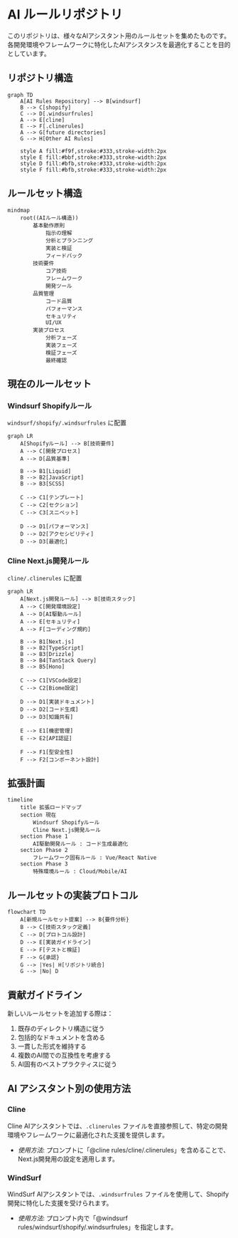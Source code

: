 # AI ルールリポジトリ

このリポジトリは、様々なAIアシスタント用のルールセットを集めたものです。各開発環境やフレームワークに特化したAIアシスタンスを最適化することを目的としています。

## リポジトリ構造

```mermaid
graph TD
    A[AI Rules Repository] --> B[windsurf]
    B --> C[shopify]
    C --> D[.windsurfrules]
    A --> E[cline]
    E --> F[.clinerules]
    A --> G[future directories]
    G --> H[Other AI Rules]

    style A fill:#f9f,stroke:#333,stroke-width:2px
    style E fill:#bbf,stroke:#333,stroke-width:2px
    style D fill:#bfb,stroke:#333,stroke-width:2px
    style F fill:#bfb,stroke:#333,stroke-width:2px
```

## ルールセット構造

```mermaid
mindmap
    root((AIルール構造))
        基本動作原則
            指示の理解
            分析とプランニング
            実装と検証
            フィードバック
        技術要件
            コア技術
            フレームワーク
            開発ツール
        品質管理
            コード品質
            パフォーマンス
            セキュリティ
            UI/UX
        実装プロセス
            分析フェーズ
            実装フェーズ
            検証フェーズ
            最終確認
```

## 現在のルールセット

### Windsurf Shopifyルール
`windsurf/shopify/.windsurfrules` に配置

```mermaid
graph LR
    A[Shopifyルール] --> B[技術要件]
    A --> C[開発プロセス]
    A --> D[品質基準]

    B --> B1[Liquid]
    B --> B2[JavaScript]
    B --> B3[SCSS]

    C --> C1[テンプレート]
    C --> C2[セクション]
    C --> C3[スニペット]

    D --> D1[パフォーマンス]
    D --> D2[アクセシビリティ]
    D --> D3[最適化]
```

### Cline Next.js開発ルール
`cline/.clinerules` に配置

```mermaid
graph LR
    A[Next.js開発ルール] --> B[技術スタック]
    A --> C[開発環境設定]
    A --> D[AI駆動ルール]
    A --> E[セキュリティ]
    A --> F[コーディング規約]

    B --> B1[Next.js]
    B --> B2[TypeScript]
    B --> B3[Drizzle]
    B --> B4[TanStack Query]
    B --> B5[Hono]
    
    C --> C1[VSCode設定]
    C --> C2[Biome設定]
    
    D --> D1[実装ドキュメント]
    D --> D2[コード生成]
    D --> D3[知識共有]
    
    E --> E1[機密管理]
    E --> E2[API認証]
    
    F --> F1[型安全性]
    F --> F2[コンポーネント設計]
```

## 拡張計画

```mermaid
timeline
    title 拡張ロードマップ
    section 現在
        Windsurf Shopifyルール
        Cline Next.js開発ルール
    section Phase 1
        AI駆動開発ルール : コード生成最適化
    section Phase 2
        フレームワーク固有ルール : Vue/React Native
    section Phase 3
        特殊環境ルール : Cloud/Mobile/AI
```

## ルールセットの実装プロトコル

```mermaid
flowchart TD
    A[新規ルールセット提案] --> B{要件分析}
    B --> C[技術スタック定義]
    C --> D[プロトコル設計]
    D --> E[実装ガイドライン]
    E --> F[テストと検証]
    F --> G{承認}
    G --> |Yes| H[リポジトリ統合]
    G --> |No| D
```

## 貢献ガイドライン

新しいルールセットを追加する際は：
1. 既存のディレクトリ構造に従う
2. 包括的なドキュメントを含める
3. 一貫した形式を維持する
4. 複数のAI間での互換性を考慮する
5. AI固有のベストプラクティスに従う

## AI アシスタント別の使用方法

### Cline
Cline AIアシスタントでは、`.clinerules` ファイルを直接参照して、特定の開発環境やフレームワークに最適化された支援を提供します。
- *使用方法*: プロンプトに「@cline rules/cline/.clinerules」を含めることで、Next.js開発用の設定を適用します。

### WindSurf
WindSurf AIアシスタントでは、`.windsurfrules` ファイルを使用して、Shopify開発に特化した支援を受けられます。
- *使用方法*: プロンプト内で「@windsurf rules/windsurf/shopify/.windsurfrules」を指定します。
